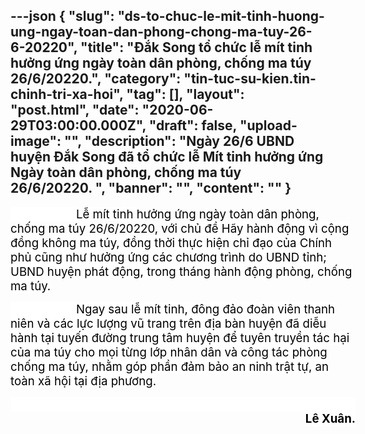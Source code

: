 ---json
{
    "slug": "ds-to-chuc-le-mit-tinh-huong-ung-ngay-toan-dan-phong-chong-ma-tuy-26-6-20220",
    "title": "Đắk Song tổ chức lễ mít tinh hưởng ứng ngày toàn dân phòng, chống ma túy 26/6/20220.",
    "category": "tin-tuc-su-kien.tin-chinh-tri-xa-hoi",
    "tag": [],
    "layout": "post.html",
    "date": "2020-06-29T03:00:00.000Z",
    "draft": false,
    "upload-image": "",
    "description": "Ngày 26/6 UBND huyện Đắk Song đã tổ chức lễ Mít tinh hưởng ứng Ngày toàn dân phòng, chống ma túy 26/6/20220. ",
    "banner": "",
    "__content__": ""
}
---
<p style="margin-right:-0.5in"><span style="font-size:14.0pt"><span style="background-color:white"><span style="color:black">&nbsp; &nbsp; &nbsp; &nbsp; &nbsp; &nbsp; &nbsp; &nbsp; &nbsp; &nbsp; Lễ m&iacute;t tinh </span></span></span><span style="font-size:14.0pt"><span style="color:black">hưởng ứng ng&agrave;y to&agrave;n d&acirc;n ph&ograve;ng, chống ma t&uacute;y 26/6/20220, v<span style="background-color:white">ới chủ đề H&atilde;y h&agrave;nh động v&igrave; cộng đồng kh&ocirc;ng ma t&uacute;y, đồng thời thực hiện chỉ đạo của Ch&iacute;nh phủ cũng như hưởng ứng c&aacute;c chương tr&igrave;nh do UBND tỉnh; UBND huyện ph&aacute;t động, trong th&aacute;ng h&agrave;nh động ph&ograve;ng, chống ma t&uacute;y. </span></span></span></p>

<p style="margin-right:-0.5in"><span style="font-size:14.0pt"><span style="background-color:white"><span style="color:black">&nbsp;&nbsp;&nbsp;&nbsp;&nbsp;&nbsp;&nbsp;&nbsp;&nbsp; &nbsp;&nbsp;&nbsp;&nbsp;&nbsp;&nbsp;&nbsp;&nbsp;&nbsp; Ngay sau lễ m&iacute;t tinh, đ&ocirc;ng đảo đo&agrave;n vi&ecirc;n thanh ni&ecirc;n v&agrave; c&aacute;c lực lượng vũ trang tr&ecirc;n địa b&agrave;n huyện đ&atilde; diễu h&agrave;nh tại tuyến đường trung t&acirc;m huyện để tuy&ecirc;n truyền t&aacute;c hại của ma t&uacute;y cho mọi từng lớp nh&acirc;n d&acirc;n v&agrave; c&ocirc;ng t&aacute;c ph&ograve;ng chống ma t&uacute;y, nhằm g&oacute;p phần đảm bảo an ninh trật tự, an to&agrave;n x&atilde; hội tại địa phương.</span></span></span></p>

<p style="margin-right:-0.5in; text-align:right"><span style="font-size:14.0pt"><span style="background-color:white"><span style="color:black">&nbsp;&nbsp;&nbsp;&nbsp;&nbsp;&nbsp;&nbsp;&nbsp;&nbsp;&nbsp;&nbsp;&nbsp;&nbsp;&nbsp;&nbsp;&nbsp;&nbsp;&nbsp;&nbsp;&nbsp;&nbsp;&nbsp;&nbsp;&nbsp;&nbsp;&nbsp;&nbsp;&nbsp;&nbsp;&nbsp;&nbsp;&nbsp;&nbsp;&nbsp;&nbsp;&nbsp;&nbsp;&nbsp;&nbsp;&nbsp;&nbsp;&nbsp;&nbsp;&nbsp;&nbsp;&nbsp;&nbsp;&nbsp;&nbsp;&nbsp;&nbsp;&nbsp;&nbsp;&nbsp;&nbsp;&nbsp;&nbsp;&nbsp;&nbsp;&nbsp;&nbsp;&nbsp;&nbsp;&nbsp;&nbsp;&nbsp;&nbsp;&nbsp;&nbsp;&nbsp;&nbsp;&nbsp;&nbsp;&nbsp;&nbsp;&nbsp;&nbsp;&nbsp;&nbsp;&nbsp;&nbsp;&nbsp;&nbsp;&nbsp;&nbsp;&nbsp;&nbsp;&nbsp;&nbsp;&nbsp;&nbsp;&nbsp;&nbsp;&nbsp;&nbsp; &nbsp;&nbsp;&nbsp;&nbsp;&nbsp;&nbsp;&nbsp;&nbsp;&nbsp; <strong>L&ecirc; Xu&acirc;n. </strong></span></span></span></p>
